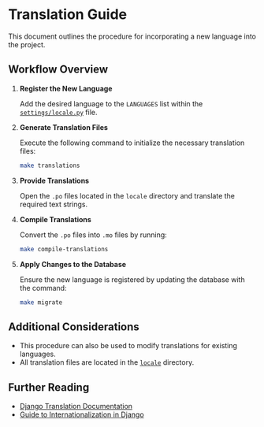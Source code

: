 
# Translation Guide

This document outlines the procedure for incorporating a new language into the project.

## Workflow Overview

1. **Register the New Language**

   Add the desired language to the `LANGUAGES` list within the [`settings/locale.py`](../routine_tracker/project/settings/locale.py) file.

3. **Generate Translation Files**

   Execute the following command to initialize the necessary translation files:

   ```bash
   make translations
   ```

4. **Provide Translations**

   Open the `.po` files located in the `locale` directory and translate the required text strings.

6. **Compile Translations**

   Convert the `.po` files into `.mo` files by running:

   ```bash
   make compile-translations
   ```

8. **Apply Changes to the Database**

   Ensure the new language is registered by updating the database with the command:

   ```bash
   make migrate
   ```

## Additional Considerations

- This procedure can also be used to modify translations for existing languages.
- All translation files are located in the [`locale`](../routine_tracker/project/locale/) directory.

## Further Reading

- [Django Translation Documentation](https://docs.djangoproject.com/en/5.1/topics/i18n/translation/)
- [Guide to Internationalization in Django](https://reintech.io/blog/django-internationalization-tutorial)
